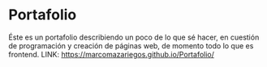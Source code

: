 # Portafolio
Éste es un portafolio describiendo un poco de lo que sé hacer, en cuestión de programación y creación de páginas web, de momento todo lo que es frontend.
LINK: https://marcomazariegos.github.io/Portafolio/
